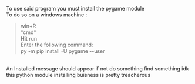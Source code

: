 To use said program you must install the pygame module <br />
To do so on a windows machine : <br />
>win+R <br />
>"cmd" <br />
>Hit run <br />
>Enter the following command: <br />
>py -m pip install -U pygame --user <br />
<br />
An Installed message should appear if not do something find something idk this python module installing buisness is pretty treacherous

